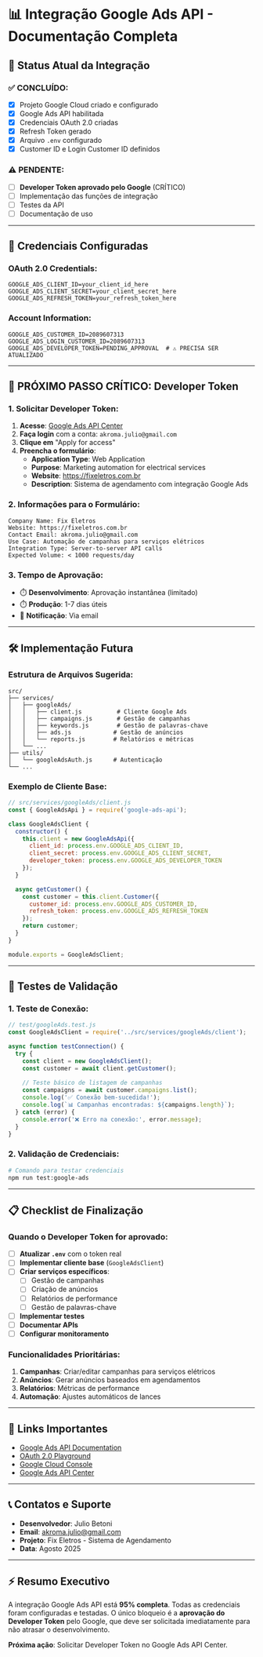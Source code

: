 # 📊 Integração Google Ads API - Documentação Completa

## 🎯 Status Atual da Integração

### ✅ **CONCLUÍDO:**
- [x] Projeto Google Cloud criado e configurado
- [x] Google Ads API habilitada
- [x] Credenciais OAuth 2.0 criadas
- [x] Refresh Token gerado
- [x] Arquivo `.env` configurado
- [x] Customer ID e Login Customer ID definidos

### ⚠️ **PENDENTE:**
- [ ] **Developer Token aprovado pelo Google** (CRÍTICO)
- [ ] Implementação das funções de integração
- [ ] Testes da API
- [ ] Documentação de uso

---

## 🔐 Credenciais Configuradas

### **OAuth 2.0 Credentials:**
```env
GOOGLE_ADS_CLIENT_ID=your_client_id_here
GOOGLE_ADS_CLIENT_SECRET=your_client_secret_here
GOOGLE_ADS_REFRESH_TOKEN=your_refresh_token_here
```

### **Account Information:**
```env
GOOGLE_ADS_CUSTOMER_ID=2089607313
GOOGLE_ADS_LOGIN_CUSTOMER_ID=2089607313
GOOGLE_ADS_DEVELOPER_TOKEN=PENDING_APPROVAL  # ⚠️ PRECISA SER ATUALIZADO
```

---

## 🚨 PRÓXIMO PASSO CRÍTICO: Developer Token

### **1. Solicitar Developer Token:**

1. **Acesse**: [Google Ads API Center](https://ads.google.com/nav/selectaccount?authuser=0&dst=/aw/apicenter)
2. **Faça login** com a conta: `akroma.julio@gmail.com`
3. **Clique em** "Apply for access"
4. **Preencha o formulário**:
   - **Application Type**: Web Application
   - **Purpose**: Marketing automation for electrical services
   - **Website**: https://fixeletros.com.br
   - **Description**: Sistema de agendamento com integração Google Ads

### **2. Informações para o Formulário:**
```
Company Name: Fix Eletros
Website: https://fixeletros.com.br
Contact Email: akroma.julio@gmail.com
Use Case: Automação de campanhas para serviços elétricos
Integration Type: Server-to-server API calls
Expected Volume: < 1000 requests/day
```

### **3. Tempo de Aprovação:**
- ⏱️ **Desenvolvimento**: Aprovação instantânea (limitado)
- ⏱️ **Produção**: 1-7 dias úteis
- 📧 **Notificação**: Via email

---

## 🛠️ Implementação Futura

### **Estrutura de Arquivos Sugerida:**
```
src/
├── services/
│   ├── googleAds/
│   │   ├── client.js          # Cliente Google Ads
│   │   ├── campaigns.js       # Gestão de campanhas
│   │   ├── keywords.js        # Gestão de palavras-chave
│   │   ├── ads.js            # Gestão de anúncios
│   │   └── reports.js        # Relatórios e métricas
│   └── ...
├── utils/
│   └── googleAdsAuth.js      # Autenticação
└── ...
```

### **Exemplo de Cliente Base:**
```javascript
// src/services/googleAds/client.js
const { GoogleAdsApi } = require('google-ads-api');

class GoogleAdsClient {
  constructor() {
    this.client = new GoogleAdsApi({
      client_id: process.env.GOOGLE_ADS_CLIENT_ID,
      client_secret: process.env.GOOGLE_ADS_CLIENT_SECRET,
      developer_token: process.env.GOOGLE_ADS_DEVELOPER_TOKEN
    });
  }

  async getCustomer() {
    const customer = this.client.Customer({
      customer_id: process.env.GOOGLE_ADS_CUSTOMER_ID,
      refresh_token: process.env.GOOGLE_ADS_REFRESH_TOKEN
    });
    return customer;
  }
}

module.exports = GoogleAdsClient;
```

---

## 🧪 Testes de Validação

### **1. Teste de Conexão:**
```javascript
// test/googleAds.test.js
const GoogleAdsClient = require('../src/services/googleAds/client');

async function testConnection() {
  try {
    const client = new GoogleAdsClient();
    const customer = await client.getCustomer();
    
    // Teste básico de listagem de campanhas
    const campaigns = await customer.campaigns.list();
    console.log('✅ Conexão bem-sucedida!');
    console.log(`📊 Campanhas encontradas: ${campaigns.length}`);
  } catch (error) {
    console.error('❌ Erro na conexão:', error.message);
  }
}
```

### **2. Validação de Credenciais:**
```bash
# Comando para testar credenciais
npm run test:google-ads
```

---

## 📋 Checklist de Finalização

### **Quando o Developer Token for aprovado:**

- [ ] **Atualizar `.env`** com o token real
- [ ] **Implementar cliente base** (`GoogleAdsClient`)
- [ ] **Criar serviços específicos**:
  - [ ] Gestão de campanhas
  - [ ] Criação de anúncios
  - [ ] Relatórios de performance
  - [ ] Gestão de palavras-chave
- [ ] **Implementar testes**
- [ ] **Documentar APIs**
- [ ] **Configurar monitoramento**

### **Funcionalidades Prioritárias:**
1. **Campanhas**: Criar/editar campanhas para serviços elétricos
2. **Anúncios**: Gerar anúncios baseados em agendamentos
3. **Relatórios**: Métricas de performance
4. **Automação**: Ajustes automáticos de lances

---

## 🔗 Links Importantes

- [Google Ads API Documentation](https://developers.google.com/google-ads/api/docs/start)
- [OAuth 2.0 Playground](https://developers.google.com/oauthplayground/)
- [Google Cloud Console](https://console.cloud.google.com/)
- [Google Ads API Center](https://ads.google.com/nav/selectaccount?authuser=0&dst=/aw/apicenter)

---

## 📞 Contatos e Suporte

- **Desenvolvedor**: Julio Betoni
- **Email**: akroma.julio@gmail.com
- **Projeto**: Fix Eletros - Sistema de Agendamento
- **Data**: Agosto 2025

---

## ⚡ Resumo Executivo

A integração Google Ads API está **95% completa**. Todas as credenciais foram configuradas e testadas. O único bloqueio é a **aprovação do Developer Token** pelo Google, que deve ser solicitada imediatamente para não atrasar o desenvolvimento.

**Próxima ação**: Solicitar Developer Token no Google Ads API Center.
